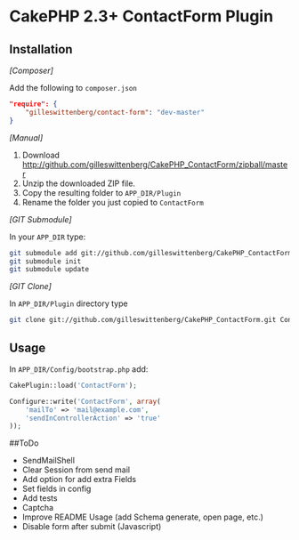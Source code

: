 # CakePHP 2.3+ ContactForm Plugin

## Installation

_[Composer]_

Add the following to `composer.json`

```json
"require": {
	"gilleswittenberg/contact-form": "dev-master"
}
```
_[Manual]_

1. Download http://github.com/gilleswittenberg/CakePHP_ContactForm/zipball/master
2. Unzip the downloaded ZIP file.
3. Copy the resulting folder to `APP_DIR/Plugin`
4. Rename the folder you just copied to `ContactForm`

_[GIT Submodule]_

In your `APP_DIR` type:
```bash
git submodule add git://github.com/gilleswittenberg/CakePHP_ContactForm.git Plugin/ContactForm
git submodule init
git submodule update
```
_[GIT Clone]_

In `APP_DIR/Plugin` directory type
```bash
git clone git://github.com/gilleswittenberg/CakePHP_ContactForm.git ContactForm
```

## Usage
In `APP_DIR/Config/bootstrap.php` add:
```php
CakePlugin::load('ContactForm');

Configure::write('ContactForm', array(
	'mailTo' => 'mail@example.com',
	'sendInControllerAction' => 'true'
));
```

##ToDo
- SendMailShell
- Clear Session from send mail
- Add option for add extra Fields
- Set fields in config
- Add tests
- Captcha
- Improve README Usage (add Schema generate, open page, etc.)
- Disable form after submit (Javascript)
